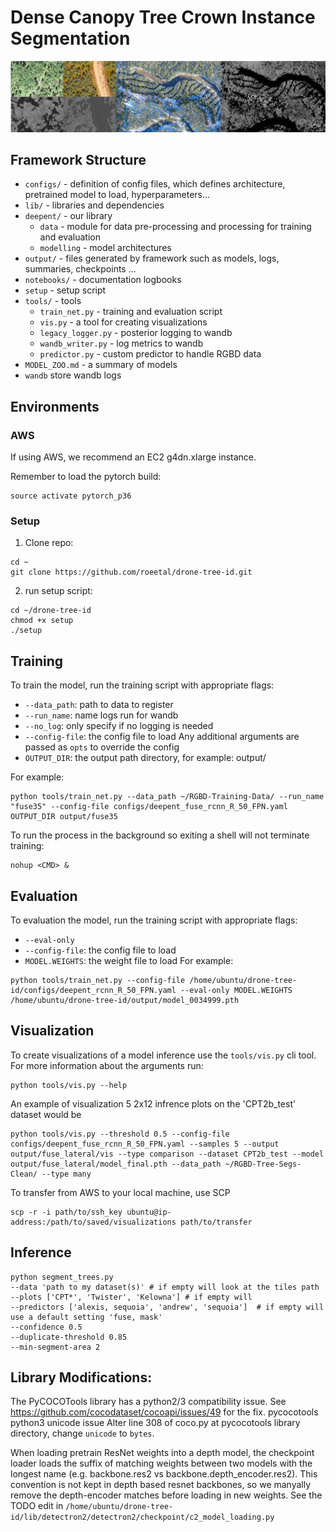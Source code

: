 # Dense Canopy Tree Crown Instance Segmentation

<div align="center">
  <img src="docs/home.png"/>
</div>

## Framework Structure
* `configs/` - definition of config files, which defines architecture, pretrained model to load, hyperparameters...
* `lib/` - libraries and dependencies
* `deepent/` - our library
    * `data` - module for data pre-processing and processing for training and evaluation
    * `modelling` - model architectures
* `output/` - files generated by framework such as models, logs, summaries, checkpoints ...
* `notebooks/` - documentation logbooks
* `setup` - setup script
* `tools/` - tools
    * `train_net.py` - training and evaluation script
    * `vis.py` - a tool for creating visualizations
    * `legacy_logger.py` - posterior logging to wandb
    * `wandb_writer.py` - log metrics to wandb
    * `predictor.py` - custom predictor to handle RGBD data
* `MODEL_ZOO.md` - a summary of models
* `wandb` store wandb logs

## Environments

### AWS
If using AWS, we recommend an EC2 g4dn.xlarge instance.

Remember to load the pytorch build:
```
source activate pytorch_p36
```

### Setup

1. Clone repo:
```
cd ~
git clone https://github.com/roeetal/drone-tree-id.git
```
2. run setup script:
```
cd ~/drone-tree-id
chmod +x setup
./setup
```

## Training

To train the model, run the training script with appropriate flags:

* `--data_path`: path to data to register
* `--run_name`: name logs run for wandb
* `--no_log`: only specify if no logging is needed
* `--config-file`: the config file to load
Any additional arguments are passed as `opts` to override the config
* `OUTPUT_DIR`: the output path directory, for example: output/<name of experiment>

For example:
```
python tools/train_net.py --data_path ~/RGBD-Training-Data/ --run_name "fuse35" --config-file configs/deepent_fuse_rcnn_R_50_FPN.yaml OUTPUT_DIR output/fuse35
```
To run the process in the background so exiting a shell will not terminate training:
```
nohup <CMD> &
```

## Evaluation

To evaluation the model, run the training script with appropriate flags:
* `--eval-only`
* `--config-file`: the config file to load
* `MODEL.WEIGHTS`: the weight file to load
For example:
```
python tools/train_net.py --config-file /home/ubuntu/drone-tree-id/configs/deepent_rcnn_R_50_FPN.yaml --eval-only MODEL.WEIGHTS /home/ubuntu/drone-tree-id/output/model_0034999.pth
```

## Visualization

To create visualizations of a model inference use the `tools/vis.py` cli tool.
For more information about the arguments run:

```
python tools/vis.py --help
```

An example of visualization 5 2x12 infrence plots on the 'CPT2b_test' dataset would be 

```
python tools/vis.py --threshold 0.5 --config-file configs/deepent_fuse_rcnn_R_50_FPN.yaml --samples 5 --output output/fuse_lateral/vis --type comparison --dataset CPT2b_test --model output/fuse_lateral/model_final.pth --data_path ~/RGBD-Tree-Segs-Clean/ --type many
```

To transfer from AWS to your local machine, use SCP

```
scp -r -i path/to/ssh_key ubuntu@ip-address:/path/to/saved/visualizations path/to/transfer
```

## Inference 

```shell script
python segment_trees.py 
--data 'path to my dataset(s)' # if empty will look at the tiles path
--plots ['CPT*', 'Twister', 'Kelowna'] # if empty will
--predictors ['alexis, sequoia', 'andrew', 'sequoia']  # if empty will use a default setting 'fuse, mask'
--confidence 0.5
--duplicate-threshold 0.85
--min-segment-area 2
```

## Library Modifications:

The PyCOCOTools library has a python2/3 compatibility issue. See https://github.com/cocodataset/cocoapi/issues/49 for the fix.
pycocotools python3 unicode issue
Alter line 308 of coco.py at pycocotools library directory, change `unicode` to `bytes`.


When loading pretrain ResNet weights into a depth model, the checkpoint loader loads the suffix of matching weights between two models with the longest name (e.g. backbone.res2 vs backbone.depth_encoder.res2). This convention is not kept in depth based resnet backbones, so we manyally remove the depth-encoder matches before loading in new weights. 
See the TODO edit in `/home/ubuntu/drone-tree-id/lib/detectron2/detectron2/checkpoint/c2_model_loading.py`
